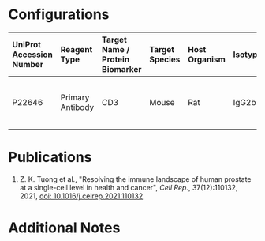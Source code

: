 # Configurations

| UniProt Accession Number   | Reagent Type     | Target Name / Protein Biomarker   | Target Species   | Host Organism   | Isotype   | Clonality   | Vendor    |   Catalog Number | Conjugate    | RRID      | Availability   | Method                 | Tissue Preservation               | Target Tissue   | Tissue State   | Detergent         | Antigen Retrieval Conditions   | Dye Inactivation Conditions   | Recommend   | Agree                                    | Disagree   | Contributor         | Notes   |
|:---------------------------|:-----------------|:----------------------------------|:-----------------|:----------------|:----------|:------------|:----------|-----------------:|:-------------|:----------|:---------------|:-----------------------|:----------------------------------|:----------------|:---------------|:------------------|:-------------------------------|:------------------------------|:------------|:-----------------------------------------|:-----------|:--------------------|:--------|
| P22646                     | Primary Antibody | CD3                               | Mouse            | Rat             | IgG2b     | 17A2        | BioLegend |           100214 | Pacific Blue | AB_493645 | Stock          | Multiplexed 2D Imaging | 1:4 Cytofix/Cytoperm Fixed Frozen | Prostate        | NA             | 0.3% Triton-X-100 | NA                             | NA                            | Yes         | 0000-0002-7422-3237 [[1](#publications)] | NA         | 0000-0002-7422-3237 |         |

# Publications

<a name="publications"></a>
1. Z. K. Tuong et al., "Resolving the immune landscape of human prostate at a single-cell level in health and cancer", *Cell Rep.*, 37(12):110132, 2021, [doi: 10.1016/j.celrep.2021.110132](https://doi.org/10.1016/j.celrep.2021.110132).


# Additional Notes

<a name="notes"></a>

